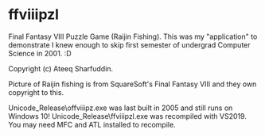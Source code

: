 # ffviiipzl
Final Fantasy VIII Puzzle Game (Raijin Fishing). This was my "application" to demonstrate I knew enough to skip first semester of undergrad Computer Science in 2001. :D

Copyright (c) Ateeq Sharfuddin.

Picture of Raijin fishing is from SquareSoft's Final Fantasy VIII and they own copyright to this.

Unicode_Release\offviiipz.exe was last built in 2005 and still runs on Windows 10!
Unicode_Release\ffviiipzl.exe was recompiled with VS2019. You may need MFC and ATL installed to recompile.
